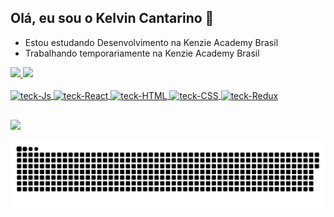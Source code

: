## Olá, eu sou o Kelvin Cantarino 👋

- Estou estudando Desenvolvimento na Kenzie Academy Brasil
- Trabalhando temporariamente na Kenzie Academy Brasil

 <div>
  <a href="https://github.com/kallissin">
  <img height="180em" src="https://github-readme-stats.vercel.app/api?username=kallissin&show_icons=true&theme=dracula&include_all_commits=true&count_private=true"/>
  <img height="180em" src="https://github-readme-stats.vercel.app/api/top-langs/?username=kallissin&layout=compact&langs_count=7&theme=dracula&"/>
</div>
  <div style="display: inline_block"><br>
  <img align="center" alt="teck-Js" src="https://img.shields.io/badge/JavaScript-F7DF1E?style=for-the-badge&logo=javascript&logoColor=black">
  <img align="center" alt="teck-React" src="https://img.shields.io/badge/React-20232A?style=for-the-badge&logo=react&logoColor=61DAFB">
  <img align="center" alt="teck-HTML" src="https://img.shields.io/badge/HTML5-E34F26?style=for-the-badge&logo=html5&logoColor=white">
  <img align="center" alt="teck-CSS" src="https://img.shields.io/badge/CSS3-1572B6?style=for-the-badge&logo=css3&logoColor=white">
  <img align="center" alt="teck-Redux" src="https://img.shields.io/badge/Redux-593D88?style=for-the-badge&logo=redux&logoColor=white">
  
</div>
  
  ##
  
  <div> 
  <a href="https://www.linkedin.com/in/kelvin-alisson/" target="_blank"><img src="https://img.shields.io/badge/-LinkedIn-%230077B5?style=for-the-badge&logo=linkedin&logoColor=white" target="_blank"></a> 
 
  ![Snake animation](https://github.com/kallissin/kallissin/blob/output/github-contribution-grid-snake.svg)
 
</div>
<!--
**kallissin/kallissin** is a ✨ _special_ ✨ repository because its `README.md` (this file) appears on your GitHub profile.

Here are some ideas to get you started:

- 🔭 I’m currently working on ...
- 🌱 I’m currently learning ...
- 👯 I’m looking to collaborate on ...
- 🤔 I’m looking for help with ...
- 💬 Ask me about ...
- 📫 How to reach me: ...
- 😄 Pronouns: ...
- ⚡ Fun fact: ...
-->
